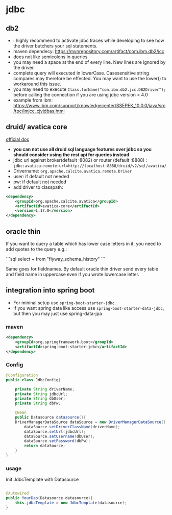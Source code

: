# jdbc

## db2

- i highly recommend to activate jdbc traces while developing to see how the driver butchers your sql statements.
- maven dependecy: https://mvnrepository.com/artifact/com.ibm.db2/jcc
- does not like semicolons in queries
- you may need a space at the end of every line. New lines are ignored by the driver.
- complete query will executed in lowerCase. Casesensitive string compares may therefore be effected. You may want to use the lower() to workaround this issue. 
- you may need to execute ``Class.forName("com.ibm.db2.jcc.DB2Driver");`` before calling the connection if you are using jdbc version < 4.0
- example from ibm: https://www.ibm.com/support/knowledgecenter/SSEPEK_10.0.0/java/src/tpc/imjcc_cjvjdbas.html

## druid/ avatica core

[official doc](https://druid.apache.org/docs/latest/querying/sql.html#jdbc)

- **you can not use all druid sql language features over jdbc so you should consider using the rest api for queries instead**
- jdbc url against broker(default :8082) or router (default :8888) : `jdbc:avatica:remote:url=http://localhost:8888/druid/v2/sql/avatica/`
- Drivername: `org.apache.calcite.avatica.remote.Driver`
- user: if default not needed
- pw: if default not needed
- add driver to classpath:

```xml
<dependency>
    <groupId>org.apache.calcite.avatica</groupId>
    <artifactId>avatica-core</artifactId>
    <version>1.17.0</version>
</dependency>

```

## oracle thin

If you want to query a table which has lower case letters in it, you need to add quotes to the query e.g.:

´´´sql
select + from "flyway_schema_history"
´´´

Same goes for fieldnames. By default oracle thin driver send every table and field name in uppercase even if you wrote lowercase letter.

## integration into spring boot

- For mininal setup use `spring-boot-starter-jdbc`.
- If you want spring data like access use `spring-boot-starter-data-jdbc`, but then you may just use spring-data-jpa

### maven

```xml
<dependency>
    <groupId>org.springframework.boot</groupId>
    <artifactId>spring-boot-starter-jdbc</artifactId>
</dependency>
```

### Config

```java
@Configuration
public class JdbcConfig{

    private String driverName;
    private String jdbcUrl;
    private String dbUser;
    private String dbPw;

    @Bean
    public Datasource datasource(){
    DriverManagerDataSource dataSource = new DriverManagerDataSource();
        dataSource.setDriverClassName(driverName);
        dataSource.setUrl(jdbcUrl);
        dataSource.setUsername(dbUser);
        dataSource.setPassword(dbPw);
        return dataSource;
    }
}

```

### usage

Init JdbcTemplate with Datasource

```java

@Autowired
public YourDao(Datasource datasource){
    this.jdbcTemplate = new JdbcTemplate(datasource);
}

```

